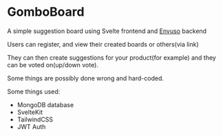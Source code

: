 # GomboBoard

A simple suggestion board using Svelte frontend and [Envuso](http://github.com/envuso) backend

Users can register, and view their created boards or others(via link)

They can then create suggestions for your product(for example) and they can be voted on(up/down vote).

Some things are possibly done wrong and hard-coded.

Some things used:

- MongoDB database
- SvelteKit
- TailwindCSS
- JWT Auth
